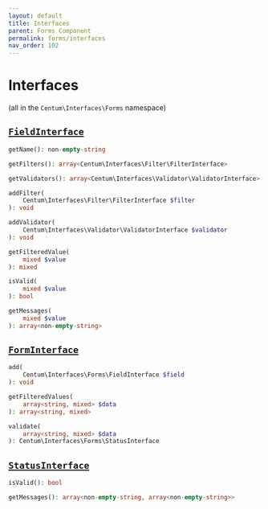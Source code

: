 ```yaml
---
layout: default
title: Interfaces
parent: Forms Component
permalink: forms/interfaces
nav_order: 102
---
```




# Interfaces

(all in the `Centum\Interfaces\Forms` namespace)



## [`FieldInterface`](https://github.com/SidRoberts/centum/blob/main/src/Interfaces/Forms/FieldInterface.php)

```php
getName(): non-empty-string
```

```php
getFilters(): array<Centum\Interfaces\Filter\FilterInterface>
```

```php
getValidators(): array<Centum\Interfaces\Validator\ValidatorInterface>
```

```php
addFilter(
    Centum\Interfaces\Filter\FilterInterface $filter
): void
```

```php
addValidator(
    Centum\Interfaces\Validator\ValidatorInterface $validator
): void
```

```php
getFilteredValue(
    mixed $value
): mixed
```

```php
isValid(
    mixed $value
): bool
```

```php
getMessages(
    mixed $value
): array<non-empty-string>
```



## [`FormInterface`](https://github.com/SidRoberts/centum/blob/main/src/Interfaces/Forms/FormInterface.php)

```php
add(
    Centum\Interfaces\Forms\FieldInterface $field
): void
```

```php
getFilteredValues(
    array<string, mixed> $data
): array<string, mixed>
```

```php
validate(
    array<string, mixed> $data
): Centum\Interfaces\Forms\StatusInterface
```



## [`StatusInterface`](https://github.com/SidRoberts/centum/blob/main/src/Interfaces/Forms/StatusInterface.php)

```php
isValid(): bool
```

```php
getMessages(): array<non-empty-string, array<non-empty-string>>
```
